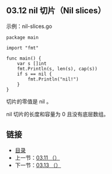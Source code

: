 ## 03.12 nil 切片（Nil slices）

示例：nil-slices.go

    package main

    import "fmt"

    func main() {
    	var s []int
    	fmt.Println(s, len(s), cap(s))
    	if s == nil {
    		fmt.Println("nil!")
    	}
    }

切片的零值是 nil 。

nil 切片的长度和容量为 0 且没有底层数组。

## 链接
* [目录](https://github.com/gnefiy/go-tour-zh/blob/master/README.md)
* 上一节：[03.11 （）](https://github.com/gnefiy/go-tour-zh/blob/master/tour/moretypes/03.11.md)
* 下一节：[03.13 （）](https://github.com/gnefiy/go-tour-zh/blob/master/tour/moretypes/03.13.md)
